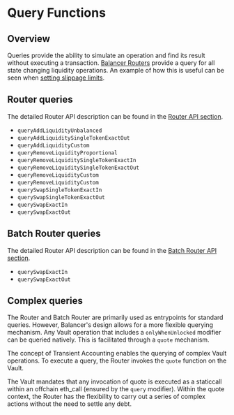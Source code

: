 # Query Functions

## Overview

Queries provide the ability to simulate an operation and find its result without executing a transaction. [Balancer Routers](./overview.md#balancer-routers) provide a query for all state changing liquidity operations. An example of how this is useful can be seen when [setting slippage limits](../../integration-guides/guides/add-liquidity-to-pool.md#queries-and-safely-setting-slippage-limits).

## Router queries
The detailed Router API description can be found in the [Router API section](/concepts/router/onchain-api/router-api.html).

- `queryAddLiquidityUnbalanced`
- `queryAddLiquiditySingleTokenExactOut`
- `queryAddLiquidityCustom`
- `queryRemoveLiquidityProportional`
- `queryRemoveLiquiditySingleTokenExactIn`
- `queryRemoveLiquiditySingleTokenExactOut`
- `queryRemoveLiquidityCustom`
- `queryRemoveLiquidityCustom`
- `querySwapSingleTokenExactIn`
- `querySwapSingleTokenExactOut`
- `querySwapExactIn`
- `querySwapExactOut`

## Batch Router queries
The detailed Router API description can be found in the [Batch Router API section](/concepts/router/onchain-api/batch-router-api.html).

- `querySwapExactIn`
- `querySwapExactOut`

## Complex queries

The Router and Batch Router are primarily used as entrypoints for standard queries. However, Balancer's design allows for a more flexible querying mechanism. Any Vault operation that includes a `onlyWhenUnlocked` modifier can be queried natively. This is facilitated through a `quote` mechanism.

The concept of Transient Accounting enables the querying of complex Vault operations. To execute a query, the Router invokes the `quote` function on the Vault.

The Vault mandates that any invocation of quote is executed as a staticcall within an offchain eth_call (ensured by the `query` modifier). Within the quote context, the Router has the flexibility to carry out a series of complex actions without the need to settle any debt.